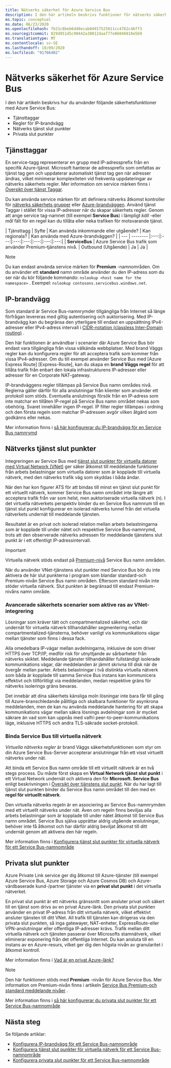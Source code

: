 ```yaml
---
title: Nätverks säkerhet för Azure Service Bus
description: I den här artikeln beskrivs funktioner för nätverks säkerhet, till exempel service märken, IP-brandvägg, tjänst slut punkter och privata slut punkter.
ms.topic: conceptual
ms.date: 06/23/2020
ms.openlocfilehash: fb21c8beb6d48ecab04917525011cc4762c46ff3
ms.sourcegitcommit: 829d951d5c90442a38012daaf77e86046018e5b9
ms.translationtype: MT
ms.contentlocale: sv-SE
ms.lasthandoff: 10/09/2020
ms.locfileid: "91766402"
---
```

# <a name="network-security-for-azure-service-bus"></a>Nätverks säkerhet för Azure Service Bus 
I den här artikeln beskrivs hur du använder följande säkerhetsfunktioner med Azure Service Bus: 

- Tjänsttaggar
- Regler för IP-brandvägg
- Nätverks tjänst slut punkter
- Privata slut punkter


## <a name="service-tags"></a>Tjänsttaggar
En service-tagg representerar en grupp med IP-adressprefix från en specifik Azure-tjänst. Microsoft hanterar de adressprefix som omfattas av tjänst tag gen och uppdaterar automatiskt tjänst tag gen när adresser ändras, vilket minimerar komplexiteten vid frekventa uppdateringar av nätverks säkerhets regler. Mer information om service märken finns i [Översikt över tjänst Taggar](../virtual-network/service-tags-overview.md).

Du kan använda service märken för att definiera nätverks åtkomst kontroller för [nätverks säkerhets grupper](../virtual-network/security-overview.md#security-rules) eller [Azure-brandväggen](../firewall/service-tags.md). Använd tjänst Taggar i stället för vissa IP-adresser när du skapar säkerhets regler. Genom att ange service tag-namnet (till exempel **Service Bus**) i lämpligt *käll* -eller *mål* fält för en regel kan du tillåta eller neka trafiken för motsvarande tjänst.

| Tjänsttagg | Syfte | Kan använda inkommande eller utgående? | Kan regionala? | Kan använda med Azure-brandväggen? |
| --- | -------- |:---:|:---:|:---:|:---:|:---:|:---:|:---:|
| **ServiceBus** | Azure Service Bus trafik som använder Premium-tjänstens nivå. | Outbound (Utgående) | Ja | Ja |


> [!NOTE]
> Du kan endast använda service märken för **Premium** -namnområden. Om du använder ett **standard** namn område använder du den IP-adress som du ser när du kör följande kommando: `nslookup <host name for the namespace>` . Exempel: `nslookup contosons.servicebus.windows.net`. 

## <a name="ip-firewall"></a>IP-brandvägg 
Som standard är Service Bus-namnrymder tillgängliga från Internet så länge förfrågan levereras med giltig autentisering och auktorisering. Med IP-brandvägg kan du begränsa den ytterligare till endast en uppsättning IPv4-adresser eller IPv4-adress intervall i [CIDR-notation (classless Inter-Domain routing)](https://en.wikipedia.org/wiki/Classless_Inter-Domain_Routing) .

Den här funktionen är användbar i scenarier där Azure Service Bus bör endast vara tillgängliga från vissa välkända webbplatser. Med brand Väggs regler kan du konfigurera regler för att acceptera trafik som kommer från vissa IPv4-adresser. Om du till exempel använder Service Bus med [Azure Express Route] [Express-Route], kan du skapa en **brand Väggs regel** för att tillåta trafik från enbart den lokala infrastrukturens IP-adresser eller adresser för en Corporate NAT-gateway. 

IP-brandväggens regler tillämpas på Service Bus namn områdes nivå. Reglerna gäller därför för alla anslutningar från klienter som använder ett protokoll som stöds. Eventuella anslutnings försök från en IP-adress som inte matchar en tillåten IP-regel på Service Bus namn området nekas som obehörig. Svaret innehåller ingen IP-regel. IP filter regler tillämpas i ordning och den första regeln som matchar IP-adressen avgör vilken åtgärd som godkänns eller nekas.

Mer information finns i [så här konfigurerar du IP-brandvägg för en Service Bus namnrymd](service-bus-ip-filtering.md)

## <a name="network-service-endpoints"></a>Nätverks tjänst slut punkter
Integreringen av Service Bus med [tjänst slut punkter för virtuella datorer med Virtual Network (VNet)](service-bus-service-endpoints.md) ger säker åtkomst till meddelande funktioner från arbets belastningar som virtuella datorer som är kopplade till virtuella nätverk, med den nätverks trafik väg som skyddas i båda ändar.

När den har kon figurer ATS för att bindas till minst en tjänst slut punkt för ett virtuellt nätverk, kommer Service Bus namn området inte längre att acceptera trafik från var som helst, men auktoriserade virtuella nätverk (n). I det virtuella nätverkets perspektiv binder du en Service Bus namnrum till en tjänst slut punkt konfigurerar en isolerad nätverks tunnel från det virtuella nätverkets undernät till meddelande tjänsten.

Resultatet är en privat och isolerad relation mellan arbets belastningarna som är kopplade till under nätet och respektive Service Bus-namnrymd, trots att den observerade nätverks adressen för meddelande tjänstens slut punkt är i ett offentligt IP-adressintervall.

> [!IMPORTANT]
> Virtuella nätverk stöds endast på [Premium-nivå](service-bus-premium-messaging.md) Service Bus namn områden.
> 
> När du använder VNet-tjänstens slut punkter med Service Bus bör du inte aktivera de här slut punkterna i program som blandar standard-och Premium-nivån Service Bus namn områden. Eftersom standard nivån inte stöder virtuella nätverk. Slut punkten är begränsad till endast Premium-nivåns namn område.

### <a name="advanced-security-scenarios-enabled-by-vnet-integration"></a>Avancerade säkerhets scenarier som aktive ras av VNet-integrering 

Lösningar som kräver tätt och compartmentalized säkerhet, och där undernät för virtuella nätverk tillhandahåller segmentering mellan compartmentalized-tjänsterna, behöver vanligt vis kommunikations vägar mellan tjänster som finns i dessa fack.

Alla omedelbara IP-vägar mellan avdelningarna, inklusive de som driver HTTPS över TCP/IP, medför risk för utnyttjande av sårbarheter från nätverks skiktet. Meddelande tjänster tillhandahåller fullständigt isolerade kommunikations vägar, där meddelanden är jämnt skrivna till disk när de övergår mellan parter. Arbets belastningar i två distinkta virtuella nätverk som båda är kopplade till samma Service Bus instans kan kommunicera effektivt och tillförlitligt via meddelanden, medan respektive gräns för nätverks isolerings gräns bevaras.
 
Det innebär att dina säkerhets känsliga moln lösningar inte bara får till gång till Azure-branschledande pålitliga och skalbara funktioner för asynkrona meddelanden, men de kan nu använda meddelande hantering för att skapa kommunikations vägar mellan säkra lösnings avdelningar som är mycket säkrare än vad som kan uppnås med valfri peer-to-peer-kommunikations läge, inklusive HTTPS och andra TLS-säkrade socket-protokoll.

### <a name="bind-service-bus-to-virtual-networks"></a>Binda Service Bus till virtuella nätverk

*Virtuella nätverks regler* är brand Väggs säkerhetsfunktionen som styr om din Azure Service Bus-Server accepterar anslutningar från ett visst virtuellt nätverks under nät.

Att binda ett Service Bus namn område till ett virtuellt nätverk är en två stegs process. Du måste först skapa en **Virtual Network tjänst slut punkt** i ett Virtual Network undernät och aktivera den för **Microsoft. Service Bus** enligt beskrivningen i [Översikt över tjänstens slut punkt](service-bus-service-endpoints.md). När du har lagt till tjänst slut punkten binder du Service Bus namn området till den med en **regel för virtuellt nätverk**.

Den virtuella nätverks regeln är en associering av Service Bus-namnrymden med ett virtuellt nätverks under nät. Även om regeln finns beviljas alla arbets belastningar som är kopplade till under nätet åtkomst till Service Bus namn området. Service Bus själva upprättar aldrig utgående anslutningar, behöver inte få åtkomst och har därför aldrig beviljat åtkomst till ditt undernät genom att aktivera den här regeln.

Mer information finns i [Konfigurera tjänst slut punkter för virtuella nätverk för ett Service Bus-namnområde](service-bus-service-endpoints.md)

## <a name="private-endpoints"></a>Privata slut punkter

Azure Private Link service ger dig åtkomst till Azure-tjänster (till exempel Azure Service Bus, Azure Storage och Azure Cosmos DB) och Azure-värdbaserade kund-/partner tjänster via en **privat slut punkt** i det virtuella nätverket.

En privat slut punkt är ett nätverks gränssnitt som ansluter privat och säkert till en tjänst som drivs av en privat Azure-länk. Den privata slut punkten använder en privat IP-adress från ditt virtuella nätverk, vilket effektivt ansluter tjänsten till ditt VNet. All trafik till tjänsten kan dirigeras via den privata slut punkten, så inga gatewayer, NAT-enheter, ExpressRoute-eller VPN-anslutningar eller offentliga IP-adresser krävs. Trafik mellan ditt virtuella nätverk och tjänsten passerar över Microsofts stamnätverk, vilket eliminerar exponering från det offentliga Internet. Du kan ansluta till en instans av en Azure-resurs, vilket ger dig den högsta nivån av granularitet i åtkomst kontroll.

Mer information finns i [Vad är en privat Azure-länk?](../private-link/private-link-overview.md)

> [!NOTE]
> Den här funktionen stöds med **Premium** -nivån för Azure Service Bus. Mer information om Premium-nivån finns i artikeln [Service Bus Premium-och standard meddelande nivåer](service-bus-premium-messaging.md) .


Mer information finns i [så här konfigurerar du privata slut punkter för ett Service Bus-namnområde](private-link-service.md)


## <a name="next-steps"></a>Nästa steg
Se följande artiklar:

- [Konfigurera IP-brandvägg för ett Service Bus-namnområde](service-bus-ip-filtering.md)
- [Konfigurera tjänst slut punkter för virtuella nätverk för ett Service Bus-namnområde](service-bus-service-endpoints.md)
- [Konfigurera privata slut punkter för ett Service Bus-namnområde](private-link-service.md)

